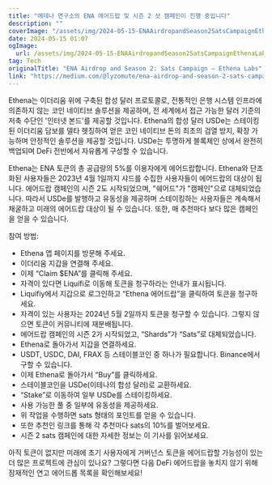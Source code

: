 ```yaml
---
title: "에테나 연구소의 ENA 에어드랍 및 시즌 2 삿 캠페인이 진행 중입니다"
description: ""
coverImage: "/assets/img/2024-05-15-ENAAirdropandSeason2SatsCampaignEthenaLabs_0.png"
date: 2024-05-15 01:07
ogImage: 
  url: /assets/img/2024-05-15-ENAAirdropandSeason2SatsCampaignEthenaLabs_0.png
tag: Tech
originalTitle: "ENA Airdrop and Season 2: Sats Campaign — Ethena Labs"
link: "https://medium.com/@lyzomute/ena-airdrop-and-season-2-sats-campaign-ethena-labs-989225075a02"
---
```



Ethena는 이더리움 위에 구축된 합성 달러 프로토콜로, 전통적인 은행 시스템 인프라에 의존하지 않는 코인 네이티브 솔루션을 제공하며, 전 세계에서 접근 가능한 달러 기준의 저축 수단인 '인터넷 본드'를 제공할 것입니다. Ethena의 합성 달러 USDe는 스테이킹된 이더리움 담보를 델타 헷징하여 얻은 코인 네이티브 돈의 최초의 검열 방지, 확장 가능하며 안정적인 솔루션을 제공할 것입니다. USDe는 투명하게 블록체인 상에서 완전히 백업되며 DeFi 전반에서 자유롭게 구성할 수 있습니다.

Ethena는 ENA 토큰의 총 공급량의 5%를 이용자에게 에어드랍합니다. Ethena와 단조화된 사용자들은 2023년 4월 1일까지 샤드를 수집한 사용자들이 에어드랍의 대상이 됩니다. 에어드랍 캠페인의 시즌 2도 시작되었으며, "쉐어드"가 "캠페인"으로 대체되었습니다. 따라서 USDe를 발행하고 유동성을 제공하며 스테이킹하는 사용자들은 계속해서 채굴하고 미래의 에어드랍 대상이 될 수 있습니다. 또한, 매 추천마다 보다 많은 캠페인을 얻을 수 있습니다.

참여 방법:



- Ethena 앱 페이지를 방문해 주세요.
- 이더리움 지갑을 연결해 주세요.
- 이제 “Claim $ENA”를 클릭해 주세요.
- 자격이 있다면 Liquifi로 이동해 토큰을 청구하라는 안내가 표시됩니다.
- Liquifiy에서 지갑으로 로그인하고 “Ethena 에어드랍”을 클릭하여 토큰을 청구하세요.
- 자격이 있는 사용자는 2024년 5월 2일까지 토큰을 청구할 수 있습니다. 그렇지 않으면 토큰이 커뮤니티에 재분배됩니다.
- 에어드랍 캠페인의 시즌 2가 시작되었고, “Shards”가 “Sats”로 대체되었습니다.
- Ethena로 돌아가서 지갑을 연결하세요.
- USDT, USDC, DAI, FRAX 등 스테이블코인 중 하나가 필요합니다. Binance에서 구할 수 있습니다.
- 이제 Ethena로 돌아가서 “Buy”를 클릭하세요.
- 스테이블코인을 USDe(이테나의 합성 달러)로 교환하세요.
- “Stake”로 이동하여 일부 USDe를 스테이킹하세요.
- 사용 가능한 풀 중 일부에 유동성을 제공하세요.
- 위 작업을 수행하면 sats 형태의 포인트를 얻을 수 있습니다.
- 또한 추천인 링크를 통해 각 추천마다 sats의 10%를 벌어보세요.
- 시즌 2 sats 캠페인에 대한 자세한 정보는 이 기사를 읽어보세요.

아직 토큰이 없지만 미래에 초기 사용자에게 거버넌스 토큰을 에어드랍할 가능성이 있는 더 많은 프로젝트에 관심이 있나요? 그렇다면 다음 DeFi 에어드랍을 놓치지 않기 위해 잠재적인 연고 에어드롭 목록을 확인해보세요!